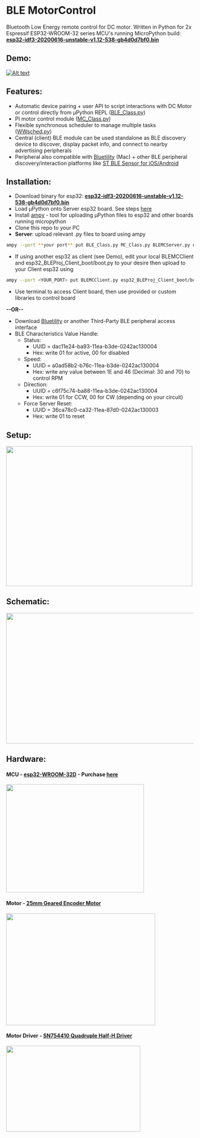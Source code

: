 # BLE MotorControl

Bluetooth Low Energy remote control for DC motor. Written in Python for 2x Espressif ESP32-WROOM-32 series MCU's running MicroPython build: [**esp32-idf3-20200616-unstable-v1.12-538-gb4d0d7bf0.bin**](https://micropython.org/download/esp32/)

Demo:
-----

[![Alt text](https://img.youtube.com/vi/jWYvNjDsq4A/0.jpg)](https://www.youtube.com/watch?v=jWYvNjDsq4A)

Features:
---------

- Automatic device pairing + user API to script interactions with DC Motor or control directly from µPython REPL ([BLE_Class.py](https://github.com/waleckaw/esp32_BLE_MotorControl/blob/master/BLE_Class.py))
- PI motor control module ([MC_Class.py](https://github.com/waleckaw/esp32_BLE_MotorControl/blob/master/MC_Class.py))
- Flexible synchronous scheduler to manage multiple tasks ([WWsched.py](https://github.com/waleckaw/esp32_BLE_MotorControl/blob/master/WWsched.py))
- Central (client) BLE module can be used standalone as BLE discovery device to discover, display packet info, and connect to nearby advertising peripherals
- Peripheral also compatible with [Bluetility](https://github.com/jnross/Bluetility/releases) (Mac) + other BLE peripheral discovery/interaction platforms like [ST BLE Sensor for iOS/Android](https://www.st.com/en/embedded-software/stblesensor.html)

Installation:
------
- Download binary for esp32: [**esp32-idf3-20200616-unstable-v1.12-538-gb4d0d7bf0.bin**](https://micropython.org/download/esp32/)
- Load µPython onto Server esp32 board. See steps [here](https://learn.sparkfun.com/tutorials/how-to-load-micropython-on-a-microcontroller-board/esp32-thing)
- Install [ampy](https://learn.sparkfun.com/tutorials/micropython-programming-tutorial-getting-started-with-the-esp32-thing/setup) - tool for uploading µPython files to esp32 and other boards running micropython
- Clone this repo to your PC
- **Server**: upload relevant .py files to board using ampy
```bash
ampy --port **your port** put BLE_Class.py MC_Class.py BLEMCServer.py esp32_BLEProj_Server_boot/boot.py
```

- If using another esp32 as client (see Demo), edit your local BLEMCClient and esp32_BLEProj_Client_boot/boot.py to your desire then upload to your Client esp32 using
```bash
ampy --port <YOUR_PORT> put BLEMCClient.py esp32_BLEProj_Client_boot/boot.py
```
- Use terminal to access Client board, then use provided or custom libraries to control board

**--OR--**

- Download [Bluetility](https://github.com/jnross/Bluetility/releases) or another Third-Party BLE peripheral access interface
- BLE Characteristics Value Handle:
	- Status: 
		- UUID = dac11e24-ba93-11ea-b3de-0242ac130004
		- Hex: write 01 for active, 00 for disabled
	- Speed: 
		- UUID = a0ad58b2-b76c-11ea-b3de-0242ac130004
		- Hex: write any value between 1E and 46 (Decimal: 30 and 70) to control RPM
	- Direction: 
		- UUID = c6f75c74-ba88-11ea-b3de-0242ac130004
		- Hex: write 01 for CCW, 00 for CW (depending on your circuit)
	- Force Server Reset: 
		- UUID = 36ca78c0-ca32-11ea-87d0-0242ac130003
		- Hex: write 01 to reset


Setup:
---------

<img src="https://github.com/waleckaw/esp32_BLE_MotorControl/blob/master/media/IMG_8885.JPG" width="500" height="375" />

Schematic:
---------

<img src="https://github.com/waleckaw/esp32_BLE_MotorControl/blob/master/media/MC_BLE_schematic.png" width="600" height="350" />

Hardware:
---------

#### MCU - [esp32-WROOM-32D](https://www.espressif.com/sites/default/files/documentation/esp32-wroom-32d_esp32-wroom-32u_datasheet_en.pdf) - Purchase [here](https://www.amazon.com/gp/product/B07Q576VWZ/ref=ppx_yo_dt_b_asin_title_o07_s00?ie=UTF8&psc=1)
<img src="https://github.com/waleckaw/esp32_BLE_MotorControl/blob/master/media/doit-esp-wroom-32-devkit.jpg" width="370" height="290" />


#### Motor - [25mm Geared Encoder Motor](https://forum.makeblock.com/t/information-about-25mm-dc-encoder-motor/10791)
<img src="https://github.com/waleckaw/esp32_BLE_MotorControl/blob/master/media/IMG_8888.JPG" width="400" height="300" />


#### Motor Driver - [SN754410 Quadruple Half-H Driver](https://www.ti.com/lit/ds/symlink/sn754410.pdf)
<img src="https://github.com/waleckaw/esp32_BLE_MotorControl/blob/master/media/h-bridge-sn754410.jpg" width="360" height="230" />





